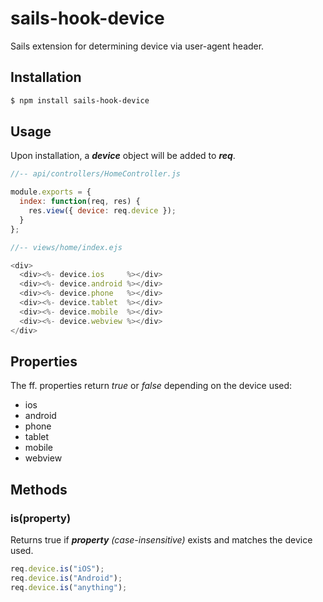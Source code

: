 # sails-hook-device

Sails extension for determining device via user-agent header.


## Installation

```sh
$ npm install sails-hook-device
```


## Usage

Upon installation, a **_device_** object will be added to **_req_**.


```javascript
//-- api/controllers/HomeController.js

module.exports = {
  index: function(req, res) {
    res.view({ device: req.device });
  }
};

//-- views/home/index.ejs

<div>
  <div><%- device.ios     %></div>
  <div><%- device.android %></div>
  <div><%- device.phone   %></div>
  <div><%- device.tablet  %></div>
  <div><%- device.mobile  %></div>
  <div><%- device.webview %></div>
</div>
```


## Properties

The ff. properties return _true_ or _false_ depending on the device used:

* ios
* android
* phone
* tablet
* mobile
* webview


## Methods

### is(property)

Returns true if **_property_** _(case-insensitive)_ exists and matches the device used.

```javascript
req.device.is("iOS");
req.device.is("Android");
req.device.is("anything");
```
